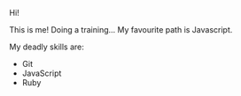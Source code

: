 Hi!

This is me!
Doing a training...
My favourite path is Javascript.

My deadly skills are:
* Git
* JavaScript
* Ruby

